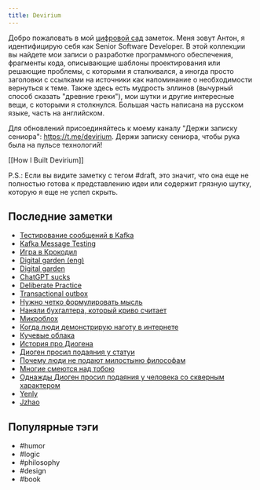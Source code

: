 ```yaml
---
title: Devirium
---
```


Добро пожаловать в мой [цифровой сад](https://maggieappleton.com/garden-history) заметок. Меня зовут Антон, я идентифицирую себя как Senior Software Developer. В этой коллекции вы найдете мои записи о разработке программного обеспечения, фрагменты кода, описывающие шаблоны проектирования или решающие проблемы, с которыми я сталкивался, а иногда просто заголовки с ссылками на источники как напоминание о необходимости вернуться к теме. Также здесь есть мудрость эллинов (вычурный способ сказать "древние греки"), мои шутки и другие интересные вещи, с которыми я столкнулся. Большая часть написана на русском языке, часть на английском.

Для обновлений присоединяйтесь к моему каналу "Держи записку сениора": https://t.me/devirium. Держи записку сениора, чтобы рука была на пульсе технологий!

[[How I Built Devirium]]

P.S.: Если вы видите заметку с тегом #draft, это значит, что она еще не полностью готова к представлению идеи или содержит грязную шутку, которую я еще не успел скрыть.

## Последние заметки
- [Тестирование сообщений в Kafka](draft/Тестирование-сообщений-в-Kafka.md)
- [Kafka Message Testing](draft/Kafka-Message-Testing.md)
- [Игра в Крокодил](2024-09/Игра-в-Крокодил.md)
- [Digital garden (eng)](2024/2024-08/Digital-garden-(eng).md)
- [Digital garden](2024/2024-08/Digital-garden.md)
- [ChatGPT sucks](2024/2024-08/ChatGPT-sucks.md)
- [Deliberate Practice](2024/2024-08/Deliberate-Practice.md)
- [Transactional outbox](2024/2024-08/Transactional-outbox.md)
- [Нужно четко формулировать мысль](2024/2024-08/Нужно-четко-формулировать-мысль.md)
- [Наняли бухгалтера, который криво считает](2024/2024-08/Наняли-бухгалтера,-который-криво-считает.md)
- [Микроблох](2024/2024-08/Микроблох.md)
- [Когда люди демонстрирую наготу в интернете](2024/2024-08/Когда-люди-демонстрирую-наготу-в-интернете.md)
- [Кучевые облака](2024/2024-08/Кучевые-облака.md)
- [История про Диогена](2024/2024-08/История-про-Диогена.md)
- [Диоген просил подаяния у статуи](2024/2024-08/Диоген-просил-подаяния-у-статуи.md)
- [Почему люди не подают милостыню философам](2024/2024-08/Почему-люди-не-подают-милостыню-философам.md)
- [Многие смеются над тобою](2024/2024-08/Многие-смеются-над-тобою.md)
- [Однажды Диоген просил подаяния у человека со скверным характером](2024/2024-08/Однажды-Диоген-просил-подаяния-у-человека-со-скверным-характером.md)
- [Yenly](2024/2024-07/Yenly.md)
- [Jzhao](2024/2024-07/Jzhao.md)


## Популярные тэги
- #humor
- #logic
- #philosophy
- #design
- #book
